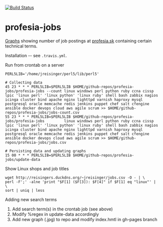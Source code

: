 [![Build Status](https://travis-ci.org/jreisinger/profesia-jobs.svg?branch=master)](https://travis-ci.org/jreisinger/profesia-jobs)

profesia-jobs
=============

[Graphs](http://jreisinger.github.io/profesia-jobs/) showing number of job
postings at [profesia.sk](http://profesia.sk) containing certain technical
terms.

Installation -- see `.travis.yml`.

Run from crontab on a server

    PERL5LIB='/home/jreisinger/perl5/lib/perl5'

    # Collecting data
    45 23 * * * PERL5LIB=$PERL5LIB $HOME/github-repos/profesia-jobs/profesia-jobs --count linux windows perl python ruby ccna cissp lpic 'linux perl' 'linux python' 'linux ruby' shell bash zabbix nagios icinga cluster bind apache nginx lighttpd varnish haproxy mysql postgresql oracle memcache redis jenkins puppet chef salt cfengine ansible docker devops cloud aws agile scrum >> $HOME/github-repos/profesia-jobs/jobs-count.csv
    55 23 * * * PERL5LIB=$PERL5LIB $HOME/github-repos/profesia-jobs/profesia-jobs         linux windows perl python ruby ccna cissp lpic 'linux perl' 'linux python' 'linux ruby' shell bash zabbix nagios icinga cluster bind apache nginx lighttpd varnish haproxy mysql postgresql oracle memcache redis jenkins puppet chef salt cfengine ansible docker devops cloud aws agile scrum >> $HOME/github-repos/profesia-jobs/jobs.csv

    # Persisting data and updating graphs
    15 00 * * * PERL5LIB=$PERL5LIB $HOME/github-repos/profesia-jobs/update-data

Show Linux shops and job titles

    wget http://reisingers.duckdns.org/~jreisinger/jobs.csv -O - | \
    perl -F';' -alne 'print "$F[1] ($F[3]): $F[4]" if $F[1] eq "linux"' | \
    sort | uniq | less

Adding new search terms

1. Add search term(s) in the crontab job (see above)
2. Modify %regex in update-data accordingly
3. Add new graph (.jpg) to repo and modify index.hmtl in gh-pages branch
